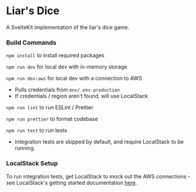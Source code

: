 # Liar's Dice

A SvelteKit implementation of the liar's dice game.

### Build Commands

`npm install` to install required packages

`npm run dev` for local dev with in-memory storage

`npm run dev:aws` for local dev with a connection to AWS

- Pulls credentials from `env/.env.production`
- If credentials / region aren't found, will use LocalStack

`npm run lint` to run ESLint / Prettier

`npm run prettier` to format codebase

`npm run test` to run tests

- Integration tests are skipped by default, and require LocalStack to be running.

### LocalStack Setup

To run integration tests, get LocalStack to mock out the AWS connections - see LocalStack's getting started documentation [here](https://docs.localstack.cloud/getting-started/installation/).

